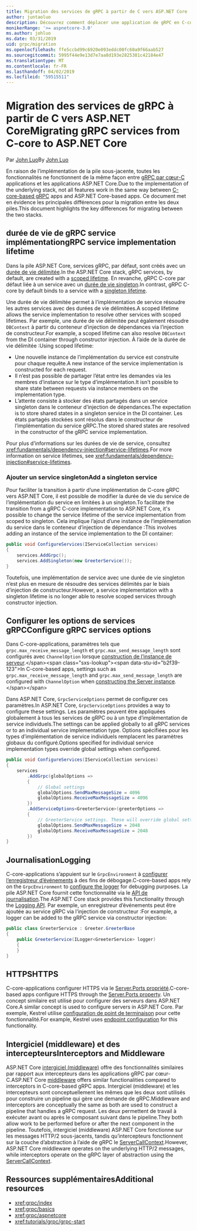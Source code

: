 ```yaml
---
title: Migration des services de gRPC à partir de C vers ASP.NET Core
author: juntaoluo
description: Découvrez comment déplacer une application de gRPC en C-core existante s’exécutant sur la pile ASP.NET Core.
monikerRange: '>= aspnetcore-3.0'
ms.author: johluo
ms.date: 03/31/2019
uid: grpc/migration
ms.openlocfilehash: ffe5ccbd99c6920e093eddc00fc60a9f66aab527
ms.sourcegitcommit: 5995f44e9e13d7e7aa8d193e2825381c42184e47
ms.translationtype: MT
ms.contentlocale: fr-FR
ms.lasthandoff: 04/02/2019
ms.locfileid: "59515511"
---
```

# <a name="migrating-grpc-services-from-c-core-to-aspnet-core"></a><span data-ttu-id="b2f39-103">Migration des services de gRPC à partir de C vers ASP.NET Core</span><span class="sxs-lookup"><span data-stu-id="b2f39-103">Migrating gRPC services from C-core to ASP.NET Core</span></span>

<span data-ttu-id="b2f39-104">Par [John Luo](https://github.com/juntaoluo)</span><span class="sxs-lookup"><span data-stu-id="b2f39-104">By [John Luo](https://github.com/juntaoluo)</span></span>

<span data-ttu-id="b2f39-105">En raison de l’implémentation de la pile sous-jacente, toutes les fonctionnalités ne fonctionnent de la même façon entre [gRPC par cœur-C](https://grpc.io/blog/grpc-stacks) applications et les applications ASP.NET Core.</span><span class="sxs-lookup"><span data-stu-id="b2f39-105">Due to the implementation of the underlying stack, not all features work in the same way between [C-core-based gRPC](https://grpc.io/blog/grpc-stacks) apps and ASP.NET Core-based apps.</span></span> <span data-ttu-id="b2f39-106">Ce document met en évidence les principales différences pour la migration entre les deux piles.</span><span class="sxs-lookup"><span data-stu-id="b2f39-106">This document highlights the key differences for migrating between the two stacks.</span></span>

## <a name="grpc-service-implementation-lifetime"></a><span data-ttu-id="b2f39-107">durée de vie de gRPC service implémentation</span><span class="sxs-lookup"><span data-stu-id="b2f39-107">gRPC service implementation lifetime</span></span>

<span data-ttu-id="b2f39-108">Dans la pile ASP.NET Core, services gRPC, par défaut, sont créés avec un [durée de vie délimitée](xref:fundamentals/dependency-injection#service-lifetimes).</span><span class="sxs-lookup"><span data-stu-id="b2f39-108">In the ASP.NET Core stack, gRPC services, by default, are created with a [scoped lifetime](xref:fundamentals/dependency-injection#service-lifetimes).</span></span> <span data-ttu-id="b2f39-109">En revanche, gRPC C-core par défaut liée à un service avec un [durée de vie singleton](xref:fundamentals/dependency-injection#service-lifetimes).</span><span class="sxs-lookup"><span data-stu-id="b2f39-109">In contrast, gRPC C-core by default binds to a service with a [singleton lifetime](xref:fundamentals/dependency-injection#service-lifetimes).</span></span>

<span data-ttu-id="b2f39-110">Une durée de vie délimitée permet à l’implémentation de service résoudre les autres services avec des durées de vie délimitées.</span><span class="sxs-lookup"><span data-stu-id="b2f39-110">A scoped lifetime allows the service implementation to resolve other services with scoped lifetimes.</span></span> <span data-ttu-id="b2f39-111">Par exemple, une durée de vie délimitée peut également résoudre `DBContext` à partir du conteneur d’injection de dépendances via l’injection de constructeur.</span><span class="sxs-lookup"><span data-stu-id="b2f39-111">For example, a scoped lifetime can also resolve `DBContext` from the DI container through constructor injection.</span></span> <span data-ttu-id="b2f39-112">À l’aide de la durée de vie délimitée :</span><span class="sxs-lookup"><span data-stu-id="b2f39-112">Using scoped lifetime:</span></span>

* <span data-ttu-id="b2f39-113">Une nouvelle instance de l’implémentation du service est construite pour chaque requête.</span><span class="sxs-lookup"><span data-stu-id="b2f39-113">A new instance of the service implementation is constructed for each request.</span></span>
* <span data-ttu-id="b2f39-114">Il n’est pas possible de partager l’état entre les demandes via les membres d’instance sur le type d’implémentation.</span><span class="sxs-lookup"><span data-stu-id="b2f39-114">It isn't possible to share state between requests via instance members on the implementation type.</span></span>
* <span data-ttu-id="b2f39-115">L’attente consiste à stocker des états partagés dans un service singleton dans le conteneur d’injection de dépendances.</span><span class="sxs-lookup"><span data-stu-id="b2f39-115">The expectation is to store shared states in a singleton service in the DI container.</span></span> <span data-ttu-id="b2f39-116">Les états partagés stockées sont résolus dans le constructeur de l’implémentation du service gRPC.</span><span class="sxs-lookup"><span data-stu-id="b2f39-116">The stored shared states are resolved in the constructor of the gRPC service implementation.</span></span> 

<span data-ttu-id="b2f39-117">Pour plus d’informations sur les durées de vie de service, consultez <xref:fundamentals/dependency-injection#service-lifetimes>.</span><span class="sxs-lookup"><span data-stu-id="b2f39-117">For more information on service lifetimes, see <xref:fundamentals/dependency-injection#service-lifetimes>.</span></span>

### <a name="add-a-singleton-service"></a><span data-ttu-id="b2f39-118">Ajouter un service singleton</span><span class="sxs-lookup"><span data-stu-id="b2f39-118">Add a singleton service</span></span>

<span data-ttu-id="b2f39-119">Pour faciliter la transition à partir d’une implémentation de C-core gRPC vers ASP.NET Core, il est possible de modifier la durée de vie du service de l’implémentation du service en limitées à un singleton.</span><span class="sxs-lookup"><span data-stu-id="b2f39-119">To facilitate the transition from a gRPC C-core implementation to ASP.NET Core, it's possible to change the service lifetime of the service implementation from scoped to singleton.</span></span> <span data-ttu-id="b2f39-120">Cela implique l’ajout d’une instance de l’implémentation du service dans le conteneur d’injection de dépendance :</span><span class="sxs-lookup"><span data-stu-id="b2f39-120">This involves adding an instance of the service implementation to the DI container:</span></span>

```csharp
public void ConfigureServices(IServiceCollection services)
{
    services.AddGrpc();
    services.AddSingleton(new GreeterService());
}
```

<span data-ttu-id="b2f39-121">Toutefois, une implémentation de service avec une durée de vie singleton n’est plus en mesure de résoudre des services délimités par le biais d’injection de constructeur.</span><span class="sxs-lookup"><span data-stu-id="b2f39-121">However, a service implementation with a singleton lifetime is no longer able to resolve scoped services through constructor injection.</span></span>

## <a name="configure-grpc-services-options"></a><span data-ttu-id="b2f39-122">Configurer les options de services gRPC</span><span class="sxs-lookup"><span data-stu-id="b2f39-122">Configure gRPC services options</span></span>

<span data-ttu-id="b2f39-123">Dans C-core-applications, paramètres tels que `grpc.max_receive_message_length` et `grpc.max_send_message_length` sont configurés avec `ChannelOption` lorsque [construction de l’instance de serveur](https://grpc.io/grpc/csharp/api/Grpc.Core.Server.html#Grpc_Core_Server__ctor_System_Collections_Generic_IEnumerable_Grpc_Core_ChannelOption__).</span><span class="sxs-lookup"><span data-stu-id="b2f39-123">In C-core-based apps, settings such as `grpc.max_receive_message_length` and `grpc.max_send_message_length` are configured with `ChannelOption` when [constructing the Server instance](https://grpc.io/grpc/csharp/api/Grpc.Core.Server.html#Grpc_Core_Server__ctor_System_Collections_Generic_IEnumerable_Grpc_Core_ChannelOption__).</span></span>

<span data-ttu-id="b2f39-124">Dans ASP.NET Core, `GrpcServiceOptions` permet de configurer ces paramètres.</span><span class="sxs-lookup"><span data-stu-id="b2f39-124">In ASP.NET Core, `GrpcServiceOptions` provides a way to configure these settings.</span></span> <span data-ttu-id="b2f39-125">Les paramètres peuvent être appliquées globalement à tous les services de gRPC ou à un type d’implémentation de service individuels.</span><span class="sxs-lookup"><span data-stu-id="b2f39-125">The settings can be applied globally to all gRPC services or to an individual service implementation type.</span></span> <span data-ttu-id="b2f39-126">Options spécifiées pour les types d’implémentation de service individuels remplacent les paramètres globaux du configuré.</span><span class="sxs-lookup"><span data-stu-id="b2f39-126">Options specified for individual service implementation types override global settings when configured.</span></span>

```csharp
public void ConfigureServices(IServiceCollection services)
{
    services
        .AddGrpc(globalOptions =>
        {
            // Global settings
            globalOptions.SendMaxMessageSize = 4096
            globalOptions.ReceiveMaxMessageSize = 4096
        })
        .AddServiceOptions<GreeterService>(greeterOptions =>
        {
            // GreeterService settings. These will override global settings
            globalOptions.SendMaxMessageSize = 2048
            globalOptions.ReceiveMaxMessageSize = 2048
        })
}
```

## <a name="logging"></a><span data-ttu-id="b2f39-127">Journalisation</span><span class="sxs-lookup"><span data-stu-id="b2f39-127">Logging</span></span>

<span data-ttu-id="b2f39-128">C-core-applications s’appuient sur le `GrpcEnvironment` à [configurer l’enregistreur d’événements](https://grpc.io/grpc/csharp/api/Grpc.Core.GrpcEnvironment.html?q=size#Grpc_Core_GrpcEnvironment_SetLogger_Grpc_Core_Logging_ILogger_) à des fins de débogage.</span><span class="sxs-lookup"><span data-stu-id="b2f39-128">C-core-based apps rely on the `GrpcEnvironment` to [configure the logger](https://grpc.io/grpc/csharp/api/Grpc.Core.GrpcEnvironment.html?q=size#Grpc_Core_GrpcEnvironment_SetLogger_Grpc_Core_Logging_ILogger_) for debugging purposes.</span></span> <span data-ttu-id="b2f39-129">La pile ASP.NET Core fournit cette fonctionnalité via le [API de journalisation](xref:fundamentals/logging/index).</span><span class="sxs-lookup"><span data-stu-id="b2f39-129">The ASP.NET Core stack provides this functionality through the [Logging API](xref:fundamentals/logging/index).</span></span> <span data-ttu-id="b2f39-130">Par exemple, un enregistreur d’événements peut être ajoutée au service gRPC via l’injection de constructeur :</span><span class="sxs-lookup"><span data-stu-id="b2f39-130">For example, a logger can be added to the gRPC service via constructor injection:</span></span>

```csharp
public class GreeterService : Greeter.GreeterBase
{
    public GreeterService(ILogger<GreeterService> logger)
    {
    }
}
```

## <a name="https"></a><span data-ttu-id="b2f39-131">HTTPS</span><span class="sxs-lookup"><span data-stu-id="b2f39-131">HTTPS</span></span>

<span data-ttu-id="b2f39-132">C-core-applications configurer HTTPS via le [Server.Ports propriété](https://grpc.io/grpc/csharp/api/Grpc.Core.Server.html#Grpc_Core_Server_Ports).</span><span class="sxs-lookup"><span data-stu-id="b2f39-132">C-core-based apps configure HTTPS through the [Server.Ports property](https://grpc.io/grpc/csharp/api/Grpc.Core.Server.html#Grpc_Core_Server_Ports).</span></span> <span data-ttu-id="b2f39-133">Un concept similaire est utilisé pour configurer des serveurs dans ASP.NET Core.</span><span class="sxs-lookup"><span data-stu-id="b2f39-133">A similar concept is used to configure servers in ASP.NET Core.</span></span> <span data-ttu-id="b2f39-134">Par exemple, Kestrel utilise [configuration de point de terminaison](xref:fundamentals/servers/kestrel#endpoint-configuration) pour cette fonctionnalité.</span><span class="sxs-lookup"><span data-stu-id="b2f39-134">For example, Kestrel uses [endpoint configuration](xref:fundamentals/servers/kestrel#endpoint-configuration) for this functionality.</span></span>

## <a name="interceptors-and-middleware"></a><span data-ttu-id="b2f39-135">Intergiciel (middleware) et des intercepteurs</span><span class="sxs-lookup"><span data-stu-id="b2f39-135">Interceptors and Middleware</span></span>

<span data-ttu-id="b2f39-136">ASP.NET Core [intergiciel (middleware)](xref:fundamentals/middleware/index) offre des fonctionnalités similaires par rapport aux intercepteurs dans les applications gRPC par cœur-C.</span><span class="sxs-lookup"><span data-stu-id="b2f39-136">ASP.NET Core [middleware](xref:fundamentals/middleware/index) offers similar functionalities compared to interceptors in C-core-based gRPC apps.</span></span> <span data-ttu-id="b2f39-137">Intergiciel (middleware) et les intercepteurs sont conceptuellement les mêmes que les deux sont utilisés pour construire un pipeline qui gère une demande de gRPC.</span><span class="sxs-lookup"><span data-stu-id="b2f39-137">Middleware and interceptors are conceptually the same as both are used to construct a pipeline that handles a gRPC request.</span></span> <span data-ttu-id="b2f39-138">Les deux permettent de travail à exécuter avant ou après le composant suivant dans le pipeline.</span><span class="sxs-lookup"><span data-stu-id="b2f39-138">They both allow work to be performed before or after the next component in the pipeline.</span></span> <span data-ttu-id="b2f39-139">Toutefois, intergiciel (middleware) ASP.NET Core fonctionne sur les messages HTTP/2 sous-jacents, tandis qu’intercepteurs fonctionnent sur la couche d’abstraction à l’aide de gRPC le [ServerCallContext](https://grpc.io/grpc/csharp/api/Grpc.Core.ServerCallContext.html).</span><span class="sxs-lookup"><span data-stu-id="b2f39-139">However, ASP.NET Core middleware operates on the underlying HTTP/2 messages, while interceptors operate on the gRPC layer of abstraction using the [ServerCallContext](https://grpc.io/grpc/csharp/api/Grpc.Core.ServerCallContext.html).</span></span>

## <a name="additional-resources"></a><span data-ttu-id="b2f39-140">Ressources supplémentaires</span><span class="sxs-lookup"><span data-stu-id="b2f39-140">Additional resources</span></span>

* <xref:grpc/index>
* <xref:grpc/basics>
* <xref:grpc/aspnetcore>
* <xref:tutorials/grpc/grpc-start>
